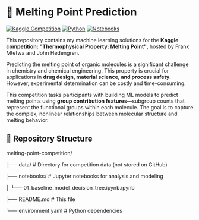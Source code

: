 # 🧊 Melting Point Prediction

[![Kaggle Competition](https://img.shields.io/badge/Kaggle-Competition-20BEFF?logo=kaggle)](https://www.kaggle.com/competitions/melting-point)
[![Python](https://img.shields.io/badge/Python-3.11%2B-blue?logo=python)](https://www.python.org/)
[![Notebooks](https://img.shields.io/badge/Notebooks-Jupyter%2BColab-orange?logo=jupyter)](https://jupyter.org/)

This repository contains my machine learning solutions for the **Kaggle competition: "Thermophysical Property: Melting Point"**, hosted by Frank Mtetwa and John Hedengren.

Predicting the melting point of organic molecules is a significant challenge in chemistry and chemical engineering. This property is crucial for applications in **drug design, material science, and process safety**. However, experimental determination can be costly and time-consuming.

This competition tasks participants with building ML models to predict melting points using **group contribution features**—subgroup counts that represent the functional groups within each molecule. The goal is to capture the complex, nonlinear relationships between molecular structure and melting behavior.

## 📁 Repository Structure

melting-point-competition/

├── data/ # Directory for competition data (not stored on GitHub)

├── notebooks/ # Jupyter notebooks for analysis and modeling

│ └── 01_baseline_model_decision_tree.ipynb.ipynb

├── README.md # This file

└── environment.yaml # Python dependencies